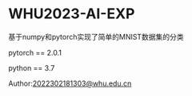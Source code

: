 # WHU2023-AI-EXP

基于numpy和pytorch实现了简单的MNIST数据集的分类

pytorch == 2.0.1

python == 3.7

Author:2022302181303@whu.edu.cn